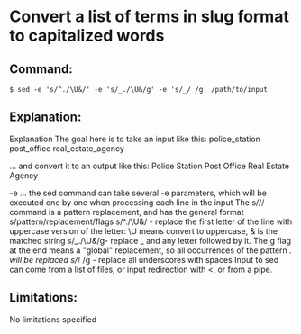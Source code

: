 # Convert a list of terms in slug format to capitalized words

## Command:
```
$ sed -e 's/^./\U&/' -e 's/_./\U&/g' -e 's/_/ /g' /path/to/input
```

## Explanation:
Explanation
The goal here is to take an input like this:
police_station
post_office
real_estate_agency

... and convert it to an output like this:
Police Station
Post Office
Real Estate Agency


-e ... the sed command can take several -e parameters, which will be executed one by one when processing each line in the input
The s/// command is a pattern replacement, and has the general format s/pattern/replacement/flags
s/^./\U&/ - replace the first letter of the line with uppercase version of the letter: \U means convert to uppercase, & is the matched string
s/_./\U&/g- replace _ and any letter followed by it. The g flag at the end means a "global" replacement, so all occurrences of the pattern _. will be replaced
s/_/ /g - replace all underscores with spaces
Input to sed can come from a list of files, or input redirection with <, or from a pipe.

## Limitations:
No limitations specified

